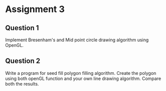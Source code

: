 # Assignment 3

## Question 1

Implement Bresenham's and Mid point circle drawing algorithm using OpenGL. 

## Question 2

Write a program for seed fill polygon filling algorithm. Create the polygon using both openGL function and your own line drawing algorithm. Compare both the results.
